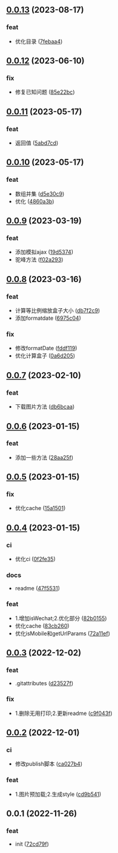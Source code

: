 ## [0.0.13](https://github.com/galaxy-s10/billd-utils/compare/v0.0.12...v0.0.13) (2023-08-17)


### feat

* 优化目录 ([7febaa4](https://github.com/galaxy-s10/billd-utils/commit/7febaa4528ce7cbe8791771e49bbbb13d59974b4))



## [0.0.12](https://github.com/galaxy-s10/billd-utils/compare/v0.0.11...v0.0.12) (2023-06-10)


### fix

* 修复已知问题 ([85e22bc](https://github.com/galaxy-s10/billd-utils/commit/85e22bc88f69179d7e73dc6e716142cbb4b280ac))



## [0.0.11](https://github.com/galaxy-s10/billd-utils/compare/v0.0.10...v0.0.11) (2023-05-17)


### feat

* 返回值 ([5abd7cd](https://github.com/galaxy-s10/billd-utils/commit/5abd7cd11ec3a8740d9434de92da2e37a9328b21))



## [0.0.10](https://github.com/galaxy-s10/billd-utils/compare/v0.0.9...v0.0.10) (2023-05-17)


### feat

* 数组并集 ([d5e30c9](https://github.com/galaxy-s10/billd-utils/commit/d5e30c918aacac581b2289834bb6309037f51c81))
* 优化 ([4860a3b](https://github.com/galaxy-s10/billd-utils/commit/4860a3be984e0a5b232804b5f1bf1c7f0322718a))



## [0.0.9](https://github.com/galaxy-s10/billd-utils/compare/v0.0.8...v0.0.9) (2023-03-19)


### feat

* 添加模拟ajax ([19d5374](https://github.com/galaxy-s10/billd-utils/commit/19d53740c65e813a2f1245cff314187e874a96e5))
* 驼峰方法 ([f02a293](https://github.com/galaxy-s10/billd-utils/commit/f02a293186b3751913a3c4301e090ec87d2158a0))



## [0.0.8](https://github.com/galaxy-s10/billd-utils/compare/v0.0.7...v0.0.8) (2023-03-16)


### feat

* 计算等比例缩放盒子大小 ([db7f2c9](https://github.com/galaxy-s10/billd-utils/commit/db7f2c9c3678ac016b105cbe1afe90046bcb4a38))
* 添加formatdate ([6975c04](https://github.com/galaxy-s10/billd-utils/commit/6975c04400568723fa250c487562d8db764fac34))

### fix

* 修改formatDate ([fddf119](https://github.com/galaxy-s10/billd-utils/commit/fddf11931bcf85ca9a3c52839e0c88b2b20c4dfc))
* 优化计算盒子 ([0a6d205](https://github.com/galaxy-s10/billd-utils/commit/0a6d2054d86b382bacd3a65a28fac9a4741d0d04))



## [0.0.7](https://github.com/galaxy-s10/billd-utils/compare/v0.0.6...v0.0.7) (2023-02-10)


### feat

* 下载图片方法 ([db6bcaa](https://github.com/galaxy-s10/billd-utils/commit/db6bcaac6068c94b9eafbee13a22ff7412ace5f6))



## [0.0.6](https://github.com/galaxy-s10/billd-utils/compare/v0.0.5...v0.0.6) (2023-01-15)


### feat

* 添加一些方法 ([28aa25f](https://github.com/galaxy-s10/billd-utils/commit/28aa25ffd253bf5368701ac7c0f49dd12b24d827))



## [0.0.5](https://github.com/galaxy-s10/billd-utils/compare/v0.0.4...v0.0.5) (2023-01-15)


### fix

* 优化cache ([15a1501](https://github.com/galaxy-s10/billd-utils/commit/15a1501c5625f9791aa009d47bc30d97c7c8555e))



## [0.0.4](https://github.com/galaxy-s10/billd-utils/compare/v0.0.3...v0.0.4) (2023-01-15)


### ci

* 优化ci ([0f2fe35](https://github.com/galaxy-s10/billd-utils/commit/0f2fe354e8e9999b5070a01a11cff835e071c039))

### docs

* readme ([47f5531](https://github.com/galaxy-s10/billd-utils/commit/47f5531df401d09ec4cf8eacdfdd58c42f843947))

### feat

* 1.增加isWechat;2.优化部分 ([82b0155](https://github.com/galaxy-s10/billd-utils/commit/82b015500cdcbaa19acfcef3dd243c9b17ad8a37))
* 优化cache ([83cb260](https://github.com/galaxy-s10/billd-utils/commit/83cb260e9f2b9bfffba826d60b2c4ae89faef502))
* 优化isMobile和getUrlParams ([72a11ef](https://github.com/galaxy-s10/billd-utils/commit/72a11ef9aea335dc9493e82526516d2fcd58c8dc))



## [0.0.3](https://github.com/galaxy-s10/billd-utils/compare/v0.0.2...v0.0.3) (2022-12-02)


### feat

* .gitattributes ([d23527f](https://github.com/galaxy-s10/billd-utils/commit/d23527f08bdac54e2bc3a94632c000d1b9cf0e41))

### fix

* 1.删除无用打印;2.更新readme ([c9f043f](https://github.com/galaxy-s10/billd-utils/commit/c9f043f796d35fad8d9ba7cb8c0ee50f4ee4d1cd))



## [0.0.2](https://github.com/galaxy-s10/billd-utils/compare/v0.0.1...v0.0.2) (2022-12-01)


### ci

* 修改publish脚本 ([ca027b4](https://github.com/galaxy-s10/billd-utils/commit/ca027b4918f5934a18fc3f83803c125ef47e3b25))

### feat

* 1.图片预加载;2.生成style ([cd9b541](https://github.com/galaxy-s10/billd-utils/commit/cd9b541d2a9815ccde0da13ace7c657d099b3478))



## 0.0.1 (2022-11-26)


### feat

* init ([72cd79f](https://github.com/galaxy-s10/billd-utils/commit/72cd79f322621852fbd0cfc4642931798ea22bd9))



